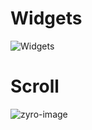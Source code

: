 # Widgets

![Widgets](https://github.com/MenesInce/Widgets/assets/147714260/4ef28404-d65a-45ed-96e6-479355819c0a)

# Scroll

![zyro-image](https://github.com/MenesInce/Widgets/assets/147714260/5557efd0-bfc1-40b8-a155-d3174f84383c)
